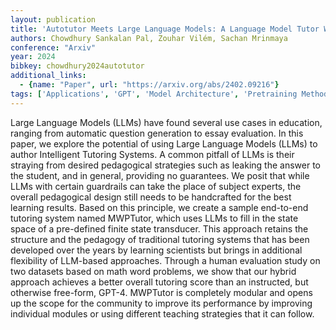 ```yaml
---
layout: publication
title: 'Autotutor Meets Large Language Models: A Language Model Tutor With Rich Pedagogy And Guardrails'
authors: Chowdhury Sankalan Pal, Zouhar Vilém, Sachan Mrinmaya
conference: "Arxiv"
year: 2024
bibkey: chowdhury2024autotutor
additional_links:
  - {name: "Paper", url: "https://arxiv.org/abs/2402.09216"}
tags: ['Applications', 'GPT', 'Model Architecture', 'Pretraining Methods']
---
```

Large Language Models (LLMs) have found several use cases in education, ranging from automatic question generation to essay evaluation. In this paper, we explore the potential of using Large Language Models (LLMs) to author Intelligent Tutoring Systems. A common pitfall of LLMs is their straying from desired pedagogical strategies such as leaking the answer to the student, and in general, providing no guarantees. We posit that while LLMs with certain guardrails can take the place of subject experts, the overall pedagogical design still needs to be handcrafted for the best learning results. Based on this principle, we create a sample end-to-end tutoring system named MWPTutor, which uses LLMs to fill in the state space of a pre-defined finite state transducer. This approach retains the structure and the pedagogy of traditional tutoring systems that has been developed over the years by learning scientists but brings in additional flexibility of LLM-based approaches. Through a human evaluation study on two datasets based on math word problems, we show that our hybrid approach achieves a better overall tutoring score than an instructed, but otherwise free-form, GPT-4. MWPTutor is completely modular and opens up the scope for the community to improve its performance by improving individual modules or using different teaching strategies that it can follow.
